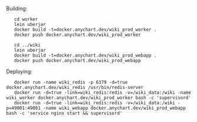 Building:

       cd worker
       lein uberjar
       docker build -t=docker.anychart.dev/wiki_prod_worker .
       docker push docker.anychart.dev/wiki_prod_worker

       cd ../wiki
       lein uberjar
       docker build -t=docker.anychart.dev/wiki_prod_webapp .
       docker push docker.anychart.dev/wiki_prod_webapp

Deploying:

       docker run -name wiki_redis -p 6379 -d=true docker.anychart.dev/wiki_redis /usr/bin/redis-server
       docker run -d=true -link=wiki_redis:redis -v=/wiki_data:/wiki -name wiki_worker docker.anychart.dev/wiki_prod_worker bash -c 'supervisord'
       docker run -d=true -link=wiki_redis:redis -v=/wiki_data:/wiki -p=49001:49001 -name wiki_webapp docker.anychart.dev/wiki_prod_webapp bash -c 'service nginx start && supervisord'